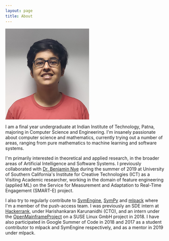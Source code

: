 ```yaml
---
layout: page
title: About
---
```


<img align = "center" width = "264" height = "286" src = "/assets/Portrait.png">

I am a final year undergraduate at Indian Institute of Technology, Patna, majoring in Computer Science and Engineering. I'm insanely passionate about computer science and mathematics, currently trying out a number of areas, ranging from pure mathematics to machine learning and software systems.

I'm primarily interested in theoretical and applied research, in the broader areas of Artificial Intelligence and Software Systems. I previously collaborated with [Dr. Benjamin Nye](http://ict.usc.edu/profile/benjamin-nye/) during the summer of 2019 at University of Southern California's Institute for Creative Technologies (ICT) as a Visiting Academic researcher, working in the domain of feature engineering (applied ML) on the Service for Measurement and Adaptation to Real-Time Engagement (SMART-E) project.

I also try to regularly contribute to [SymEngine](https://github.com/symengine/symengine), [SymPy](https://github.com/sympy/sympy) and [mlpack](https://github.com/mlpack/mlpack) where I'm a member of the push-access team. I was previously an SDE intern at [Hackerrank](https://www.hackerrank.com/), under Harishankaran Karunanidhi (CTO), and an intern under the [OpenMainframeProject](https://www.openmainframeproject.org/) on a SUSE Linux GmbH project in 2018. I have also participated in Google Summer of Code in 2018 and 2017 as a student contributor to mlpack and SymEngine respectively, and as a mentor in 2019 under mlpack.
